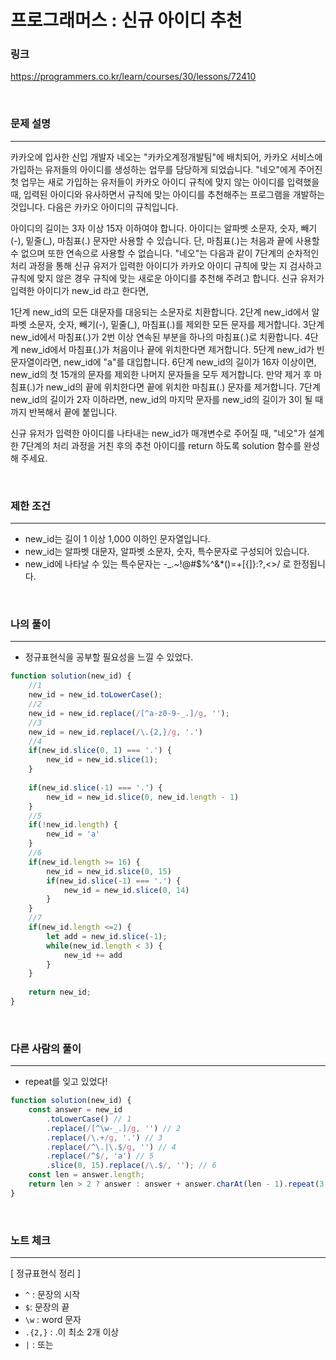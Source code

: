 프로그래머스 : 신규 아이디 추천
===
### 링크
https://programmers.co.kr/learn/courses/30/lessons/72410

<br>

### 문제 설명
---
카카오에 입사한 신입 개발자 네오는 "카카오계정개발팀"에 배치되어, 카카오 서비스에 가입하는 유저들의 아이디를 생성하는 업무를 담당하게 되었습니다. "네오"에게 주어진 첫 업무는 새로 가입하는 유저들이 카카오 아이디 규칙에 맞지 않는 아이디를 입력했을 때, 입력된 아이디와 유사하면서 규칙에 맞는 아이디를 추천해주는 프로그램을 개발하는 것입니다.
다음은 카카오 아이디의 규칙입니다.

아이디의 길이는 3자 이상 15자 이하여야 합니다.
아이디는 알파벳 소문자, 숫자, 빼기(-), 밑줄(_), 마침표(.) 문자만 사용할 수 있습니다.
단, 마침표(.)는 처음과 끝에 사용할 수 없으며 또한 연속으로 사용할 수 없습니다.
"네오"는 다음과 같이 7단계의 순차적인 처리 과정을 통해 신규 유저가 입력한 아이디가 카카오 아이디 규칙에 맞는 지 검사하고 규칙에 맞지 않은 경우 규칙에 맞는 새로운 아이디를 추천해 주려고 합니다.
신규 유저가 입력한 아이디가 new_id 라고 한다면,

1단계 new_id의 모든 대문자를 대응되는 소문자로 치환합니다.
2단계 new_id에서 알파벳 소문자, 숫자, 빼기(-), 밑줄(_), 마침표(.)를 제외한 모든 문자를 제거합니다.
3단계 new_id에서 마침표(.)가 2번 이상 연속된 부분을 하나의 마침표(.)로 치환합니다.
4단계 new_id에서 마침표(.)가 처음이나 끝에 위치한다면 제거합니다.
5단계 new_id가 빈 문자열이라면, new_id에 "a"를 대입합니다.
6단계 new_id의 길이가 16자 이상이면, new_id의 첫 15개의 문자를 제외한 나머지 문자들을 모두 제거합니다.
     만약 제거 후 마침표(.)가 new_id의 끝에 위치한다면 끝에 위치한 마침표(.) 문자를 제거합니다.
7단계 new_id의 길이가 2자 이하라면, new_id의 마지막 문자를 new_id의 길이가 3이 될 때까지 반복해서 끝에 붙입니다.


신규 유저가 입력한 아이디를 나타내는 new_id가 매개변수로 주어질 때, "네오"가 설계한 7단계의 처리 과정을 거친 후의 추천 아이디를 return 하도록 solution 함수를 완성해 주세요.

<br>

### 제한 조건
---
- new_id는 길이 1 이상 1,000 이하인 문자열입니다.
- new_id는 알파벳 대문자, 알파벳 소문자, 숫자, 특수문자로 구성되어 있습니다.
- new_id에 나타날 수 있는 특수문자는 -_.~!@#$%^&*()=+[{]}:?,<>/ 로 한정됩니다.
<br>


### 나의 풀이
---
- 정규표현식을 공부할 필요성을 느낄 수 있었다.

```js
function solution(new_id) {
    //1
    new_id = new_id.toLowerCase();
    //2
    new_id = new_id.replace(/[^a-z0-9-_.]/g, '');
    //3
    new_id = new_id.replace(/\.{2,}/g, '.')
    //4
    if(new_id.slice(0, 1) === '.') {
        new_id = new_id.slice(1);
    }
    
    if(new_id.slice(-1) === '.') {
        new_id = new_id.slice(0, new_id.length - 1)
    }
    //5
    if(!new_id.length) {
        new_id = 'a'
    }
    //6
    if(new_id.length >= 16) {
        new_id = new_id.slice(0, 15)
        if(new_id.slice(-1) === '.') {
            new_id = new_id.slice(0, 14)
        }
    }
    //7
    if(new_id.length <=2) {
        let add = new_id.slice(-1);
        while(new_id.length < 3) {
            new_id += add
        }
    }
    
    return new_id;
}
```

<br>

### 다른 사람의 풀이
---
- repeat를 잊고 있었다!

```js
function solution(new_id) {
    const answer = new_id
        .toLowerCase() // 1
        .replace(/[^\w-_.]/g, '') // 2
        .replace(/\.+/g, '.') // 3
        .replace(/^\.|\.$/g, '') // 4
        .replace(/^$/, 'a') // 5
        .slice(0, 15).replace(/\.$/, ''); // 6
    const len = answer.length;
    return len > 2 ? answer : answer + answer.charAt(len - 1).repeat(3 - len);
}
```

<br>

### 노트 체크
---
[ 정규표현식 정리 ]
- `^` : 문장의 시작
- `$`: 문장의 끝
- `\w` : word 문자
- `.{2,}` : .이 최소 2개 이상
- `|` : 또는
